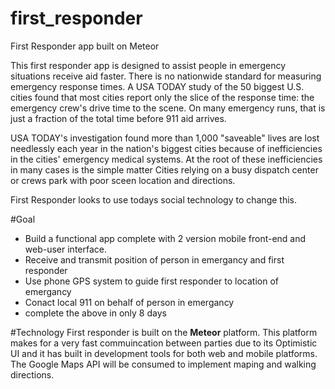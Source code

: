 # first_responder
First Responder app built on Meteor

This first responder app is designed to assist people in emergency situations receive aid faster. 
There is no nationwide standard for measuring emergency response times. A USA TODAY study of the 50 biggest U.S. cities found that most cities report only the slice of the response time: the emergency crew's drive time to the scene. On many emergency runs, that is just a fraction of the total time before 911 aid arrives.

USA TODAY's investigation found more than 1,000 "saveable" lives are lost needlessly each year in the nation's biggest cities because of inefficiencies in the cities' emergency medical systems. At the root of these inefficiencies in many cases is the simple matter Cities relying on a busy dispatch center or crews park with poor sceen location and directions.

First Responder looks to use todays social technology to change this.

#Goal
<ul>
<li>Build a functional app complete with 2 version mobile front-end and web-user interface.</li>
<li>Receive and transmit position of person in emergancy and first responder</li>
<li>Use phone GPS system to guide first responder to location of emergancy</li>
<li>Conact local 911 on behalf of person in emergancy</li>
<li>complete the above in only 8 days</li>
</ul>

#Technology
First responder is built on the <b>Meteor</b> platform. This platform makes for a very fast commuincation between parties due to its Optimistic UI and it has built in development tools for both web and mobile platforms.
The Google Maps API will be consumed to implement maping and walking directions.
